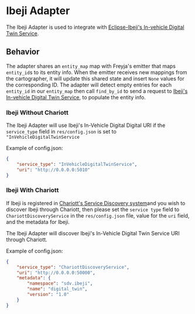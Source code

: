 # Ibeji Adapter

The Ibeji Adapter is used to integrate with [Eclipse-Ibeji's In-vehicle Digital Twin Service](https://github.com/eclipse-ibeji/ibeji).

## Behavior

The adapter shares an `entity_map` map with Freyja's emitter that maps `entity_id`s to its entity info. When the emitter receives new mappings from the cartographer, it will update this shared state and insert `None` values for the corresponding ID. The adapter will detect empty entries for each `entity_id` in our `entity_map` then call `find_by_id` to send a request to [Ibeji's In-vehicle Digital Twin Service](https://github.com/eclipse-ibeji/ibeji), to populate the entity info.

### Ibeji Without Chariott

The Ibeji Adapter will use Ibeji's In-Vehicle Digital Digital URI if the `service_type` field in `res/config.json` is set to `"InVehicleDigitalTwinService`

Example of config.json:

```json
{
    "service_type": "InVehicleDigitalTwinService",
    "uri": "http://0.0.0.0:5010"
}
```

### Ibeji With Chariott

If Ibeji is registered in [Chariott's Service Discovery system](https://github.com/eclipse-chariott/chariott/blob/main/service_discovery/README.md)and you wish to discover Ibeji through Chariott, then please set the `service type` field to `ChariottDiscoveryService` in the `res/config.json` file, value for the `uri` field, and the metadata for Ibeji.

The Ibeji Adapter will discover Ibeji's In-Vehicle Digital Twin Service URI through Chariott.

Example of config.json:

```json
{
    "service_type": "ChariottDiscoveryService",
    "uri": "http://0.0.0.0:50000",
    "metadata": {
        "namespace": "sdv.ibeji",
        "name": "digital_twin",
        "version": "1.0"
    }
}
```
